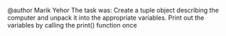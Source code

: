 @author Marik Yehor
The task was:
Create a tuple object describing the computer and unpack it into the appropriate variables.
Print out the variables by calling the print() function once